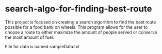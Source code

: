 # search-algo-for-finding-best-route
This project is focused on creating a search algorithm to find the best route possible for a food bank on wheels. This program allows for the user to choose a route to either maximize the amount of people served or conserve the most amount of fuel.

File for data is named sampleData.txt

